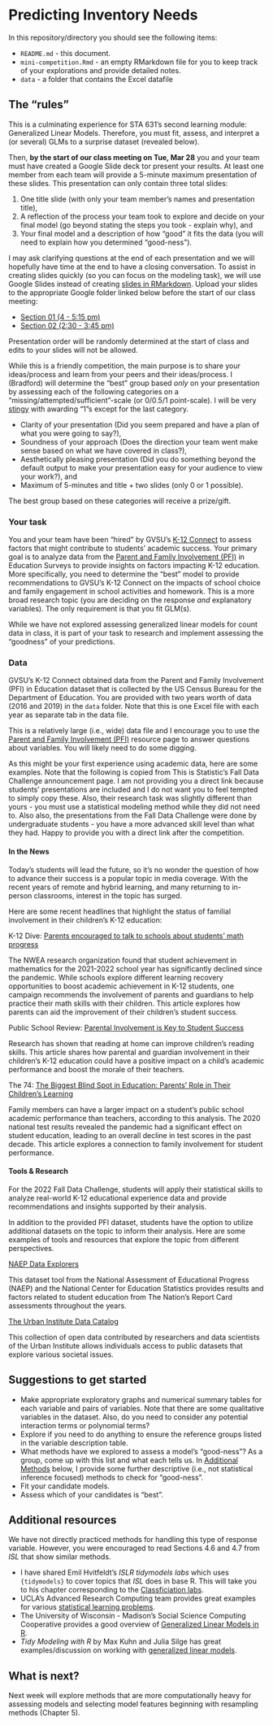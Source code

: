Predicting Inventory Needs
================

In this repository/directory you should see the following items:

- `README.md` - this document.
- `mini-competition.Rmd` - an empty RMarkdown file for you to keep track
  of your explorations and provide detailed notes.
- `data` - a folder that contains the Excel datafile

## The “rules”

This is a culminating experience for STA 631’s second learning module:
Generalized Linear Models. Therefore, you must fit, assess, and
interpret a (or several) GLMs to a surprise dataset (revealed below).

Then, **by the start of our class meeting on Tue, Mar 28** you and your
team must have created a Google Slide deck tor present your results. At
least one member from each team will provide a 5-minute maximum
presentation of these slides. This presentation can only contain three
total slides:

1.  One title slide (with only your team member’s names and presentation
    title),
2.  A reflection of the process your team took to explore and decide on
    your final model (go beyond stating the steps you took - explain
    why), and
3.  Your final model and a description of how “good” it fits the data
    (you will need to explain how you determined “good-ness”).

I may ask clarifying questions at the end of each presentation and we
will hopefully have time at the end to have a closing conversation. To
assist in creating slides quickly (so you can focus on the modeling
task), we will use Google Slides instead of creating [slides in
RMarkdown](https://rmarkdown.rstudio.com/lesson-11.html). Upload your
slides to the appropriate Google folder linked below before the start of
our class meeting:

- [Section 01 (4 - 5:15
  pm)](https://drive.google.com/drive/folders/1jraxLZkPZwV1CndX1UI3iQG95KrcTJoS?usp=drive_link)
- [Section 02 (2:30 - 3:45
  pm)](https://drive.google.com/drive/folders/1GZp6xS7JY8TXNv9WCv-zGEF7r-vKUscM?usp=drive_link)

Presentation order will be randomly determined at the start of class and
edits to your slides will not be allowed.

While this is a friendly competition, the main purpose is to share your
ideas/process and learn from your peers and their ideas/process. I
(Bradford) will determine the “best” group based *only* on your
presentation by assessing each of the following categories on a
“missing/attempted/sufficient”-scale (or 0/0.5/1 point-scale). I will be
very [stingy](https://www.merriam-webster.com/dictionary/stingy) with
awarding “1”s except for the last category.

- Clarity of your presentation (Did you seem prepared and have a plan of
  what you were going to say?),
- Soundness of your approach (Does the direction your team went make
  sense based on what we have covered in class?),
- Aesthetically pleasing presentation (Did you do something beyond the
  default output to make your presentation easy for your audience to
  view your work?), and
- Maximum of 5-minutes and title + two slides (only 0 or 1 possible).

The best group based on these categories will receive a prize/gift.

### Your task

You and your team have been “hired” by GVSU’s [K-12
Connect](https://www.gvsu.edu/k12connect/) to assess factors that might
contribute to students’ academic success. Your primary goal is to
analyze data from the [Parent and Family Involvement
(PFI)](https://www.census.gov/programs-surveys/nhes.html) in Education
Surveys to provide insights on factors impacting K-12 education. More
specifically, you need to determine the “best” model to provide
recommendations to GVSU’s K-12 Connect on the impacts of school choice
and family engagement in school activities and homework. This is a more
broad research topic (you are deciding on the response *and* explanatory
variables). The only requirement is that you fit GLM(s).

While we have not explored assessing generalized linear models for count
data in class, it is part of your task to research and implement
assessing the “goodness” of your predictions.

### Data

GVSU’s K-12 Connect obtained data from the Parent and Family Involvement
(PFI) in Education dataset that is collected by the US Census Bureau for
the Department of Education. You are provided with two years worth of
data (2016 and 2019) in the `data` folder. Note that this is one Excel
file with each year as separate tab in the data file.

This is a relatively large (i.e., wide) data file and I encourage you to
use the [Parent and Family Involvement
(PFI)](https://www.census.gov/programs-surveys/nhes.html) resource page
to answer questions about variables. You will likely need to do some
digging.

As this might be your first experience using academic data, here are
some examples. Note that the following is copied from This is
Statistic’s Fall Data Challenge announcement page. I am not providing
you a direct link because students’ presentations are included and I do
not want you to feel tempted to simply copy these. Also, their research
task was slightly different than yours - you must use a statistical
modeling method while they did not need to. Also also, the presentations
from the Fall Data Challenge were done by undergraduate students - you
have a more advanced skill level than what they had. Happy to provide
you with a direct link after the competition.

#### In the News

Today’s students will lead the future, so it’s no wonder the question of
how to advance their success is a popular topic in media coverage. With
the recent years of remote and hybrid learning, and many returning to
in-person classrooms, interest in the topic has surged.

Here are some recent headlines that highlight the status of familial
involvement in their children’s K-12 education:

K-12 Dive: [Parents encouraged to talk to schools about students’ math
progress](https://www.k12dive.com/news/parents-encouraged-to-talk-to-schools-about-students-math-progress/629353/)

The NWEA research organization found that student achievement in
mathematics for the 2021-2022 school year has significantly declined
since the pandemic. While schools explore different learning recovery
opportunities to boost academic achievement in K-12 students, one
campaign recommends the involvement of parents and guardians to help
practice their math skills with their children. This article explores
how parents can aid the improvement of their children’s student success.

Public School Review: [Parental Involvement is Key to Student
Success](https://www.publicschoolreview.com/blog/parental-involvement-is-key-to-student-success)

Research has shown that reading at home can improve children’s reading
skills. This article shares how parental and guardian involvement in
their children’s K-12 education could have a positive impact on a
child’s academic performance and boost the morale of their teachers.

The 74: [The Biggest Blind Spot in Education: Parents’ Role in Their
Children’s
Learning](https://www.the74million.org/article/the-biggest-blind-spot-in-education-parents-role-in-their-childrens-learning/)

Family members can have a larger impact on a student’s public school
academic performance than teachers, according to this analysis. The 2020
national test results revealed the pandemic had a significant effect on
student education, leading to an overall decline in test scores in the
past decade. This article explores a connection to family involvement
for student performance.

#### Tools & Research

For the 2022 Fall Data Challenge, students will apply their statistical
skills to analyze real-world K-12 educational experience data and
provide recommendations and insights supported by their analysis.

In addition to the provided PFI dataset, students have the option to
utilize additional datasets on the topic to inform their analysis. Here
are some examples of tools and resources that explore the topic from
different perspectives.

[NAEP Data Explorers](https://www.nationsreportcard.gov/ndecore/landing)

This dataset tool from the National Assessment of Educational Progress
(NAEP) and the National Center for Education Statistics provides results
and factors related to student education from The Nation’s Report Card
assessments throughout the years.

[The Urban Institute Data
Catalog](https://datacatalog.urban.org/search/type/dataset)

This collection of open data contributed by researchers and data
scientists of the Urban Institute allows individuals access to public
datasets that explore various societal issues.

## Suggestions to get started

- Make appropriate exploratory graphs and numerical summary tables for
  each variable and pairs of variables. Note that there are some
  qualitative variables in the dataset. Also, do you need to consider
  any potential interaction terms or polynomial terms?
- Explore if you need to do anything to ensure the reference groups
  listed in the variable description table.
- What methods have we explored to assess a model’s “good-ness”? As a
  group, come up with this list and what each tells us. In [Additional
  Methods](#additional-methods) below, I provide some further
  descriptive (i.e., not statistical inference focused) methods to check
  for “good-ness”.
- Fit your candidate models.
- Assess which of your candidates is “best”.

## Additional resources

We have not directly practiced methods for handling this type of
response variable. However, you were encouraged to read Sections 4.6 and
4.7 from *ISL* that show similar methods.

- I have shared Emil Hvitfeldt’s *ISLR tidymodels labs* which uses
  `{tidymodels}` to cover topics that *ISL* does in base R. This will
  take you to his chapter corresponding to the [Classficiation
  labs](https://emilhvitfeldt.github.io/ISLR-tidymodels-labs/04-classification.html).
- UCLA’s Advanced Research Computing team provides great examples for
  various [statistical learning
  problems](https://stats.oarc.ucla.edu/other/dae/).
- The University of Wisconsin - Madison’s Social Science Computing
  Cooperative provides a good overview of [Generalized Linear Models in
  R](https://sscc.wisc.edu/sscc/pubs/glm-r/index.html).
- *Tidy Modeling with R* by Max Kuhn and Julia Silge has great
  examples/discussion on working with [generalized linear
  models](https://www.tmwr.org/inferential.html).

## What is next?

Next week will explore methods that are more computationally heavy for
assessing models and selecting model features beginning with resampling
methods (Chapter 5).
